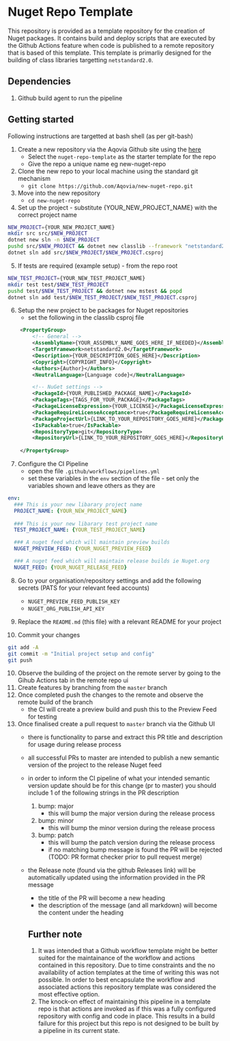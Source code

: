 # Nuget Repo Template

This repository is provided as a template repository for the creation of Nuget packages. It contains build and deploy scripts that are executed by the Github Actions feature when code is published to a remote repository that is based of this template. This template is primarliy designed for the building of class libraries targetting `netstandard2.0`.

## Dependencies
1. Github build agent to run the pipeline

## Getting started

Following instructions are targetted at bash shell (as per git-bash)

1. Create a new repository via the Aqovia Github site using the  [here](https://github.com/organizations/Aqovia/repositories/new)
    - Select the `nuget-repo-template` as the starter template for the repo
    - Give the repo a unique name eg new-nuget-repo
2. Clone the new repo to your local machine using the standard git mechanism
    - `git clone https://github.com/Aqovia/new-nuget-repo.git`
3. Move into the new repository
    - `cd new-nuget-repo`
4. Set up the project - substitute {YOUR_NEW_PROJECT_NAME} with the correct project name
```bash
NEW_PROJECT={YOUR_NEW_PROJECT_NAME}
mkdir src src/$NEW_PROJECT
dotnet new sln -n $NEW_PROJECT
pushd src/$NEW_PROJECT && dotnet new classlib --framework "netstandard2.0" && popd
dotnet sln add src/$NEW_PROJECT/$NEW_PROJECT.csproj
```
5. If tests are required (example setup) - from the repo root
```bash
NEW_TEST_PROJECT={YOUR_NEW_TEST_PROJECT_NAME}
mkdir test test/$NEW_TEST_PROJECT
pushd test/$NEW_TEST_PROJECT && dotnet new mstest && popd
dotnet sln add test/$NEW_TEST_PROJECT/$NEW_TEST_PROJECT.csproj
``` 
6. Setup the new project to be packages for Nuget repositories
    - set the following in the classlib csproj file
```xml
	<PropertyGroup>
		<!-- General -->
		<AssemblyName>{YOUR_ASSEMBLY_NAME_GOES_HERE_IF_NEEDED}</AssemblyName>
		<TargetFramework>netstandard2.0</TargetFramework>
		<Description>{YOUR_DESCRIPTION_GOES_HERE}</Description>
		<Copyright>{COPYRIGHT_INFO}</Copyright>
		<Authors>{Author}</Authors>
		<NeutralLanguage>{Language code}</NeutralLanguage>

		<!-- NuGet settings -->
		<PackageId>{YOUR_PUBLISHED_PACKAGE_NAME}</PackageId>
		<PackageTags>{TAGS_FOR_YOUR_PACKAGE}</PackageTags>
		<PackageLicenseExpression>{YOUR_LICENSE}</PackageLicenseExpression>
		<PackageRequireLicenseAcceptance>true</PackageRequireLicenseAcceptance>
		<PackageProjectUrl>{LINK_TO_YOUR_REPOSITORY_GOES_HERE}</PackageProjectUrl>
		<IsPackable>true</IsPackable>
		<RepositoryType>git</RepositoryType>
    	<RepositoryUrl>{LINK_TO_YOUR_REPOSITORY_GOES_HERE}</RepositoryUrl>
		
	</PropertyGroup>
```

7. Configure the CI Pipeline
    - open the file `.github/workflows/pipelines.yml`
    - set these variables in the `env` section of the file - set only the variables shown and leave others as they are
```yaml
env:
  ### This is your new libarary project name
  PROJECT_NAME: {YOUR_NEW_PROJECT_NAME}
  
  ### This is your new libarary test project name
  TEST_PROJECT_NAME: {YOUR_TEST_PROJECT_NAME}

  ### A nuget feed which will maintain preview builds
  NUGET_PREVIEW_FEED: {YOUR_NUGET_PREVIEW_FEED}

  ### A nuget feed which will maintain release builds ie Nuget.org
  NUGET_FEED: {YOUR_NUGET_RELEASE_FEED}
```

8. Go to your organisation/repository settings and add the following secrets (PATS for your relevant feed accounts)
    - `NUGET_PREVIEW_FEED_PUBLISH_KEY`
    - `NUGET_ORG_PUBLISH_API_KEY`

8. Replace the `README.md` (this file) with a relevant README for your project

9. Commit your changes
```bash
git add -A
git commit -m "Initial project setup and config"
git push
```
10. Observe the building of the project on the remote server by going to the Gihub Actions tab in the remote repo ui
11. Create features by branching from the `master` branch
12. Once completed push the changes to the remote and observe the remote build of the branch
    - the CI will create a preview build and push this to the Preview Feed for testing
13. Once finalised create a pull request to `master` branch via the Github UI    
    - there is functionality to parse and extract this PR title and description for usage during release process
    - all successful PRs to master are intended to publish a new semantic version of the project to the release Nuget feed
    - in order to inform the CI pipeline of what your intended semantic version update should be for this change (pr to master) you should include 1 of the following strings in the PR description
        1. bump: major
            - this will bump the major version during the release process
        2. bump: minor
            - this will bump the minor version during the release process
        3. bump: patch
            - this will bump the patch version during the release process
            - if no matching bump message is found the PR will be rejected (TODO: PR format checker prior to pull request merge)
    - the Release note (found via the github Releases link) will be automatically updated using the information provided in the PR message
        - the title of the PR will become a new heading
        - the description of the message (and all markdown) will become the content under the heading

        ## Further note
        1. It was intended that a Github workflow template might be better suited for the maintainance of the workflow and actions contained in this repository. Due to time constraints and the no availability of action templates at the time of writing this was not possible. In order to best encapsulate the workflow and associated actions this repository template was considered the most effective option. 
        2. The knock-on effect of maintaining this pipeline in a template repo is that actions are invoked as if this was a fully configured repository with config and code in place. This results in a build failure for this project but this repo is not designed to be built by a pipeline in its current state. 





